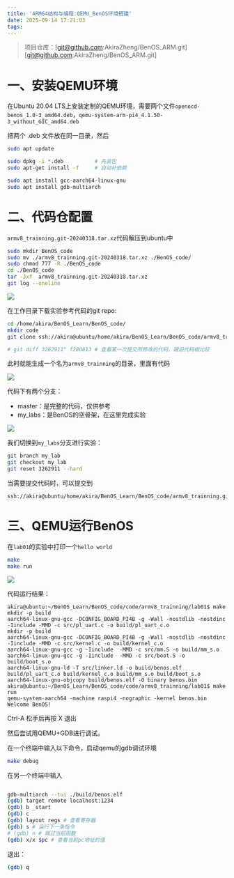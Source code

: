 ```yaml
---
title: 'ARM64结构与编程:QEMU_BenOS环境搭建'
date: 2025-09-14 17:21:03
tags:
---
```


> 项目仓库：[git@github.com:AkiraZheng/BenOS_ARM.git][git@github.com:AkiraZheng/BenOS_ARM.git]

# 一、安装QEMU环境

在Ubuntu 20.04 LTS上安装定制的QEMU环境，需要两个文件`openocd-benos_1.0-3_amd64.deb`，`qemu-system-arm-pi4_4.1.50-3_without_GIC_amd64.deb`

把两个 .deb 文件放在同一目录，然后
```bash
sudo apt update

sudo dpkg -i *.deb          # 先装包
sudo apt-get install -f     # 自动补依赖

sudo apt install gcc-aarch64-linux-gnu
sudo apt install gdb-multiarch
```

# 二、代码仓配置

`armv8_trainning.git-20240318.tar.xz`代码解压到ubuntu中

```bash
sudo mkdir BenOS_code
sudo mv ./armv8_trainning.git-20240318.tar.xz ./BenOS_code/
sudo chmod 777 -R ./BenOS_code
cd ./BenOS_code
tar -Jxf  armv8_trainning.git-20240318.tar.xz
git log --oneline
```

<img src=2025-09-14-17-50-52.png>


在工作目录下载实验参考代码的git repo:

```bash
cd /home/akira/BenOS_Learn/BenOS_code/
mkdir code
git clone ssh://akira@ubuntu/home/akira/BenOS_Learn/BenOS_code/armv8_trainning.git

# git diff 3262911^ f280813 # 查看某一次提交所修改的代码，跟旧代码相比较
```

此时就能生成一个名为`armv8_trainning`的目录，里面有代码

<img src=2025-09-14-18-06-06.png>

代码下有两个分支：

- master：是完整的代码，仅供参考
- my_labs：是BenOS的空骨架，在这里完成实验

<img src=2025-09-14-18-12-37.png>

我们切换到`my_labs`分支进行实验：

```bash
git branch my_lab
git checkout my_lab
git reset 3262911 --hard
```

当需要提交代码时，可以提交到

```
ssh://akira@ubuntu/home/akira/BenOS_Learn/BenOS_code/armv8_trainning.git
```

# 三、QEMU运行BenOS

在`lab01`的实验中打印一个`hello world`

```bash
make
make run
```

<img src=2025-09-14-18-24-43.png>

代码运行结果：

```shell
akira@ubuntu:~/BenOS_Learn/BenOS_code/code/armv8_trainning/lab01$ make
mkdir -p build
aarch64-linux-gnu-gcc -DCONFIG_BOARD_PI4B -g -Wall -nostdlib -nostdinc -Iinclude -MMD -c src/pl_uart.c -o build/pl_uart_c.o
mkdir -p build
aarch64-linux-gnu-gcc -DCONFIG_BOARD_PI4B -g -Wall -nostdlib -nostdinc -Iinclude -MMD -c src/kernel.c -o build/kernel_c.o
aarch64-linux-gnu-gcc -g -Iinclude  -MMD -c src/mm.S -o build/mm_s.o
aarch64-linux-gnu-gcc -g -Iinclude  -MMD -c src/boot.S -o build/boot_s.o
aarch64-linux-gnu-ld -T src/linker.ld -o build/benos.elf  build/pl_uart_c.o build/kernel_c.o build/mm_s.o build/boot_s.o
aarch64-linux-gnu-objcopy build/benos.elf -O binary benos.bin
akira@ubuntu:~/BenOS_Learn/BenOS_code/code/armv8_trainning/lab01$ make run
qemu-system-aarch64 -machine raspi4 -nographic -kernel benos.bin
Welcome BenOS!
```

Ctrl-A 松手后再按 X 退出

然后尝试用QEMU+GDB进行调试。

在一个终端中输入以下命令，启动qemu的gdb调试环境

```bash
make debug
```

在另一个终端中输入

<!-- gdb的使用方法后面挪到linux技巧中 -->
```bash

gdb-multiarch --tui ./build/benos.elf
(gdb) target remote localhost:1234
(gdb) b _start
(gdb) c
(gdb) layout regs # 查看寄存器
(gdb) s # 运行下一条指令
# (gdb) n # 跳过当前函数
(gdb) x/x $pc # 查看当前pc地址的值
```

退出：

```bash
(gdb) q
```


